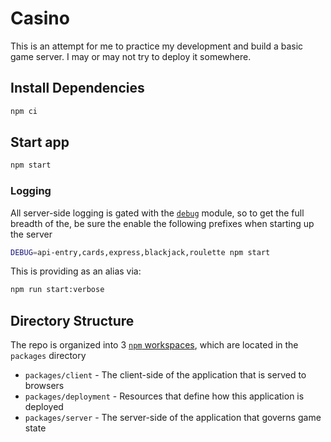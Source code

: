 # Casino

This is an attempt for me to practice my development and build a basic game server. I may or may not try to deploy it somewhere.

## Install Dependencies

```sh
npm ci
```

## Start app

```sh
npm start
```

### Logging

All server-side logging is gated with the [`debug`](https://www.npmjs.com/package/debug) module, so to get the full breadth of the, be sure the enable the following prefixes when starting up the server

```sh
DEBUG=api-entry,cards,express,blackjack,roulette npm start
```

This is providing as an alias via:

```sh
npm run start:verbose
```

## Directory Structure

The repo is organized into 3 [`npm` workspaces](https://docs.npmjs.com/cli/v9/using-npm/workspaces), which are located in the `packages` directory
  - `packages/client` - The client-side of the application that is served to browsers
  - `packages/deployment` - Resources that define how this application is deployed
  - `packages/server` - The server-side of the application that governs game state
